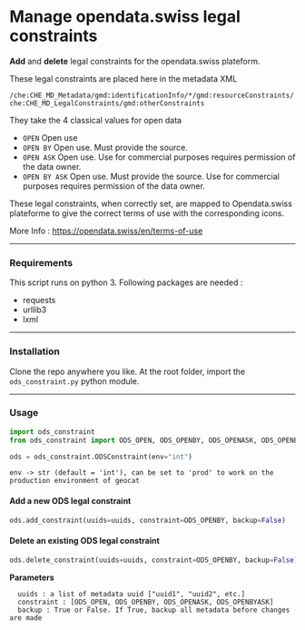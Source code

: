 # Manage opendata.swiss legal constraints
**Add** and **delete** legal constraints for the opendata.swiss plateform.

These legal constraints are placed here in the metadata XML

`/che:CHE_MD_Metadata/gmd:identificationInfo/*/gmd:resourceConstraints/che:CHE_MD_LegalConstraints/gmd:otherConstraints`

They take the 4 classical values for open data
* `OPEN` Open use
* `OPEN BY` Open use. Must provide the source.
* `OPEN ASK` Open use. Use for commercial purposes requires permission of the data owner.
* `OPEN BY ASK` Open use. Must provide the source. Use for commercial purposes requires permission of the data owner.

These legal constraints, when correctly set, are mapped to Opendata.swiss plateforme to give the correct terms of use with the corresponding icons.

More Info : https://opendata.swiss/en/terms-of-use

---
### Requirements
This script runs on python 3. Following packages are needed :
* requests
* urllib3
* lxml
---
### Installation
Clone the repo anywhere you like. At the root folder, import the `ods_constraint.py` python module.

---
### Usage
```python
import ods_constraint
from ods_constraint import ODS_OPEN, ODS_OPENBY, ODS_OPENASK, ODS_OPENBYASK

ods = ods_constraint.ODSConstraint(env="int")
```
```
env -> str (default = 'int'), can be set to 'prod' to work on the production environment of geocat
```
#### Add a new ODS legal constraint
```python
ods.add_constraint(uuids=uuids, constraint=ODS_OPENBY, backup=False)
```
#### Delete an existing ODS legal constraint
```python
ods.delete_constraint(uuids=uuids, constraint=ODS_OPENBY, backup=False)
```
**Parameters**
```
  uuids : a list of metadata uuid ["uuid1", "uuid2", etc.]
  constraint : [ODS_OPEN, ODS_OPENBY, ODS_OPENASK, ODS_OPENBYASK]
  backup : True or False. If True, backup all metadata before changes are made
```
